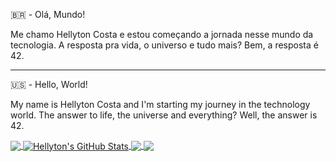 :brazil: - Olá, Mundo!

Me chamo Hellyton Costa e estou começando a jornada nesse mundo da tecnologia.
A resposta pra vida, o universo e tudo mais? Bem, a resposta é 42.
____
:us: - Hello, World!

My name is Hellyton Costa and I'm starting my journey in the technology world.
The answer to life, the universe and everything? Well, the answer is 42.


<a href="https://github.com/HellytonCosta/HellytonCosta">
  <img align="center" src="https://github-readme-stats.vercel.app/api/top-langs/?username=HellytonCosta&title_color=ffffff&text_color=c9cacc&icon_color=2bbc8a&bg_color=1d1f21&langs_count=5" />
</a>
<a href="https://github.com/HellytonCosta/HellytonCosta">
  <img align="center" src="https://github-readme-stats.vercel.app/api?username=HellytonCosta&show_icons=true&line_height=27&count_private=true&title_color=ffffff&text_color=c9cacc&icon_color=2bbc8a&bg_color=1d1f21" alt="Hellyton's GitHub Stats" />
</a>

<a href="https://github.com/HellytonCosta/epl-hub">
  <img align="center" src="https://github-readme-stats.vercel.app/api/pin/?username=HellytonCosta&repo=epl-hub&title_color=ffffff&text_color=c9cacc&icon_color=2bbc8a&bg_color=1d1f21" />
</a>


<a href="https://github.com/HellytonCosta/go-project-blueprint">
  <img align="center" src="https://github-readme-stats.vercel.app/api/pin/?username=HellytonCosta&repo=DocGen&title_color=ffffff&text_color=c9cacc&icon_color=2bbc8a&bg_color=1d1f21" />
</a>    
